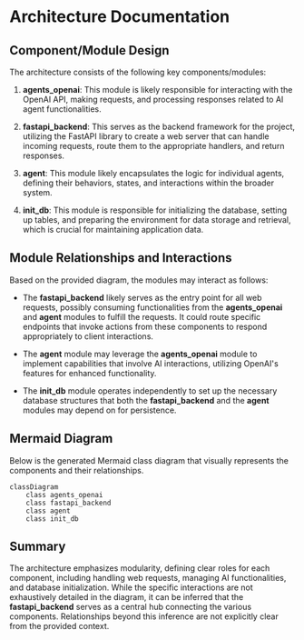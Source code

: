 # Architecture Documentation

## Component/Module Design
The architecture consists of the following key components/modules:

1. **agents_openai**: This module is likely responsible for interacting with the OpenAI API, making requests, and processing responses related to AI agent functionalities.

2. **fastapi_backend**: This serves as the backend framework for the project, utilizing the FastAPI library to create a web server that can handle incoming requests, route them to the appropriate handlers, and return responses.

3. **agent**: This module likely encapsulates the logic for individual agents, defining their behaviors, states, and interactions within the broader system.

4. **init_db**: This module is responsible for initializing the database, setting up tables, and preparing the environment for data storage and retrieval, which is crucial for maintaining application data.

## Module Relationships and Interactions
Based on the provided diagram, the modules may interact as follows:

- The **fastapi_backend** likely serves as the entry point for all web requests, possibly consuming functionalities from the **agents_openai** and **agent** modules to fulfill the requests. It could route specific endpoints that invoke actions from these components to respond appropriately to client interactions.

- The **agent** module may leverage the **agents_openai** module to implement capabilities that involve AI interactions, utilizing OpenAI's features for enhanced functionality.

- The **init_db** module operates independently to set up the necessary database structures that both the **fastapi_backend** and the **agent** modules may depend on for persistence.

## Mermaid Diagram
Below is the generated Mermaid class diagram that visually represents the components and their relationships.

```mermaid
classDiagram
    class agents_openai
    class fastapi_backend
    class agent
    class init_db
```

## Summary
The architecture emphasizes modularity, defining clear roles for each component, including handling web requests, managing AI functionalities, and database initialization. While the specific interactions are not exhaustively detailed in the diagram, it can be inferred that the **fastapi_backend** serves as a central hub connecting the various components. Relationships beyond this inference are not explicitly clear from the provided context.